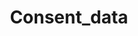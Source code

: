 ---  
schema: Consent_data,Consent_data,Consent_data,Consent_data,Consent_data,Consent_data,Consent_data,Consent_data,Consent_data,Consent_data,Consent_data,Consent_data,Consent_data,Consent_data,Consent_data  
title: Consent_data  
organization: Sample Department  
notes: Used in 16 lineage(s)  
resources:  
  - name: Consent_data 
    url: abfs://system/Consent_data 
    format : parquet  
license: None  
category:
  - Education  
maintainer: User  
maintainer_email: UserMail  
---